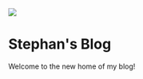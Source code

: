 <img src="https://therealsujitk-vercel-badge.vercel.app/?app=stephan-blog&style=for-the-badge" />

# Stephan's Blog

Welcome to the new home of my blog!

